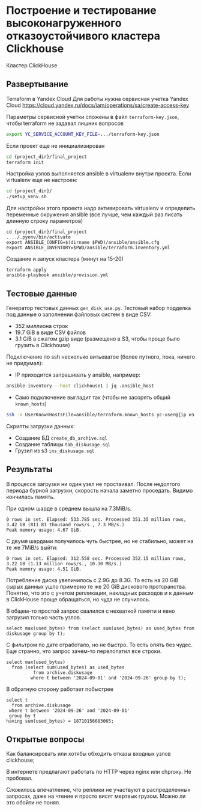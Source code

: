 Построение и тестирование высоконагруженного отказоустойчивого кластера Clickhouse
==================================================================================

Кластер ClickHouse 


## Развертывание

Terraform в Yandex Cloud 
Для работы нужна сервисная учетка Yandex Cloud
  https://cloud.yandex.ru/docs/iam/operations/sa/create-access-key

Параметры сервисной учетки сложены в файл `terraform-key.json`, чтобы
terraform не задавал лишних вопросов

```bash
export YC_SERVICE_ACCOUNT_KEY_FILE=.../terraform-key.json
```

Если проект еще не инициализирован

```bash
cd {project_dir}/final_project
terraform init
```

Настройка узлов выполняется ansible в virtualenv внутри проекта.
Если virtualenv еще не настроен:

```bash
cd {project_dir}/
./setup_venv.sh
```

Для настройки этого проекта надо активировать virtualenv и определить
переменные окружения ansible (все лучше, чем каждый раз писать длинную
строку параметров)

```
cd {project_dir}/final_project
. ../.pyenv/bin/activate
export ANSIBLE_CONFIG=$(dirname $PWD)/ansible/ansible.cfg
export ANSIBLE_INVENTORY=$PWD/ansible/terraform.inventory.yml
```

Создание и запуск кластера (минут на 15-20)

```
terraform apply
ansible-playbook ansible/provision.yml
```


## Тестовые данные

Генератор тестовых данных `gen_disk_use.py`. Тестовый набор подделка под
данные о заполнении файловых систем в виде CSV:

 * 352 миллиона строк
 * 19.7 GiB в виде CSV файлов
 * 3.1 GiB в сжатом gzip виде (размещено в S3, чтобы проще было грузить в Clickhouse)


Подключение по ssh несколько витьеватое (более путного, пока, ничего не придумал):

 * IP приходится запрашивать у ansible, например:

 ```bash
 ansible-inventory --host clickhouse1 | jq .ansible_host
 ```

 * Само подключение выгладит так (чтобы не засорять общий `known_hosts`)

 ```bash
 ssh -o UserKnownHostsFile=ansible/terraform.known_hosts yc-user@{ip из ansible}
 ```

Скрипты загрузки данных:
 * Создание БД `create_db_archive.sql`
 * Создание таблицы `tab_diskusage.sql`
 * Грузил из s3 `ins_diskusage.sql`


## Результаты

В процессе загрузки ни один узел не простаивал. После недолгого периода
бурной загрузки, скорость начала заметно проседать. Видимо кончилась память.

При одном шарде в среднем вышла на 7.3MiB/s.

```
0 rows in set. Elapsed: 533.785 sec. Processed 351.35 million rows, 3.42 GB (811.81 thousand rows/s., 7.3 MB/s.)
Peak memory usage: 4.67 GiB.
```

С двумя шардами получилось чуть быстрее, но не стабильно, может на те же 7MiB/s выйти:

```
0 rows in set. Elapsed: 312.558 sec. Processed 352.15 million rows, 3.22 GB (1.13 million rows/s., 10.30 MB/s.)
Peak memory usage: 4.51 GiB.
```

Потребление диска увеличилось с 2.9G до 8.3G. То есть на 20 GiB сырых
данных ушло примерно те же 20 GiB дискового протсранства. Понятно, что
это с учетом репликации, накладных расходов и к данным в ClickHouse
проще обращаться, но чуда не случилось.

В общем-то простой запрос свалился с нехваткой памяти и явно загрузил
только часть узлов.

```
select max(used_bytes) from (select sum(used_bytes) as used_bytes from diskusage group by t);
```

С фильтром по дате отработало, но не быстро. То есть опять без
чудес. Еще странно, что запрос зачем-то перелопатил все строки.

```
select max(used_bytes)
  from (select sum(used_bytes) as used_bytes
          from archive.diskusage
         where t between '2024-09-01' and '2024-09-26' group by t);
```

В обратную сторону работает побыстрее

```
select t
  from archive.diskusage
 where t between '2024-09-26' and '2024-09-01'
 group by t
having sum(used_bytes) = 18710156683065;
```


## Открытые вопросы

Как балансировать или хотябы обходить отказы входных узлов clickhouse;

В интернете предлагают работать по HTTP через nginx или chproxy. Не пробовал.

Сложилось впечатление, что реплики не участвуют в распределенных
запросах, даже на чтение и просто висят мертвык грузом. Можно ли это
обойти не понял.

